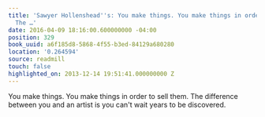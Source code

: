 ```yaml
---
title: 'Sawyer Hollenshead''s: You make things. You make things in order to sell them.
  The …'
date: 2016-04-09 18:16:00.600000000 -04:00
position: 329
book_uuid: a6f185d8-5868-4f55-b3ed-84129a680280
location: '0.264594'
source: readmill
touch: false
highlighted_on: 2013-12-14 19:51:41.000000000 Z
---
```


You make things. You make things in order to sell them. The difference between you and an artist is you can't wait years to be discovered.